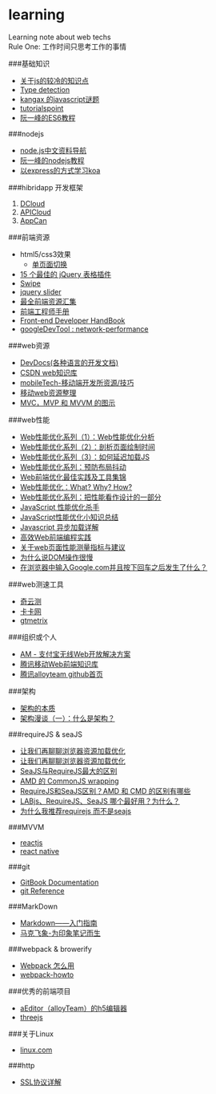 # learning
Learning note about web techs   
Rule One: 工作时间只思考工作的事情

###基础知识
* [关于js的较冷的知识点](http://blog.csdn.net/cwzhsi/article/details/47806123)
* [Type detection](http://javascript.info/tutorial/type-detection)
* [kangax 的javascript谜题](http://www.cnblogs.com/rubylouvre/archive/2010/02/13/1667565.html)
* [tutorialspoint](http://www.tutorialspoint.com/index.htm)
* [阮一峰的ES6教程](http://es6.ruanyifeng.com/)

###nodejs
* [node.js中文资料导航](https://github.com/youyudehexie/node123)
* [阮一峰的nodejs教程](http://javascript.ruanyifeng.com/nodejs/express.html)
* [以express的方式学习koa](https://cnodejs.org/topic/56650091e7cd33da066d6ee7)

###hibridapp 开发框架
1. [DCloud](http://dcloud.io/runtime.html)
2. [APICloud](http://www.apicloud.com/)
3. [AppCan](http://www.appcan.cn/)

###前端资源
* html5/css3效果
  * [单页面切换](http://www.17sucai.com/preview/118194/2015-06-27/secret-project/index.html) 
* [15 个最佳的 jQuery 表格插件](http://www.oschina.net/translate/jquery-grids?from=20131201)
* [Swipe](http://idangero.us/swiper/demos/#.VwXFKKR96Hs)
* [jquery slider](http://www.jssor.com/)
* [最全前端资源汇集](http://www.jeffjade.com/2016/03/30/104-front-end-tutorial/#)
* [前端工程师手册](https://www.gitbook.com/book/leohxj/front-end-database/details)
* [Front-end Developer HandBook](https://www.gitbook.com/book/dwqs/frontenddevhandbook/details)
* [googleDevTool : network-performance](https://developers.google.com/web/tools/chrome-devtools/profile/network-performance/resource-loading)

###web资源
* [DevDocs(各种语言的开发文档)](http://devdocs.io/)
* [CSDN web知识库](http://lib.csdn.net/)
* [mobileTech-移动端开发所资源/技巧](https://github.com/jtyjty99999/mobileTech)
* [移动web资源整理](http://www.cnblogs.com/PeunZhang/p/3407453.html)
* [MVC，MVP 和 MVVM 的图示](http://www.ruanyifeng.com/blog/2015/02/mvcmvp_mvvm.html)

###web性能
* [Web性能优化系列（1）：Web性能优化分析](http://web.jobbole.com/82297/)
* [Web性能优化系列（2）：剖析页面绘制时间](http://web.jobbole.com/82316/)
* [Web性能优化系列（3）：如何延迟加载JS](http://web.jobbole.com/82317/)
* [Web性能优化系列：预防布局抖动](http://web.jobbole.com/82546/)
* [Web前端优化最佳实践及工具集锦](http://web.jobbole.com/82197/)
* [Web性能优化：What? Why? How?](http://web.jobbole.com/82551/)
* [Web性能优化系列：把性能看作设计的一部分](http://web.jobbole.com/83440/)
* [JavaScript 性能优化杀手](http://web.jobbole.com/83582/)
* [JavaScript性能优化小知识总结](http://web.jobbole.com/82381/)
* [Javascript 异步加载详解](http://www.cnblogs.com/tiwlin/archive/2011/12/26/2302554.html)
* [高效Web前端编程实践](http://slides.com/mos/high-performance-web-programming-guide/fullscreen#/)
* [关于web页面性能测量指标与建议](http://www.cnblogs.com/Javame/p/4398838.html)
* [为什么说DOM操作很慢](http://kb.cnblogs.com/page/534571/)
* [在浏览器中输入Google.com并且按下回车之后发生了什么？](http://kb.cnblogs.com/page/516964/)

###web测速工具
* [奇云测](http://ce.cloud.360.cn/)
* [卡卡网](http://www.webkaka.com/webCheck.aspx)
* [gtmetrix](https://gtmetrix.com/)

###组织或个人
* [AM - 支付宝无线Web开放解决方案](http://am-team.github.io/about/about.html)
* [腾讯移动Web前端知识库](https://github.com/AlloyTeam/Mars)
* [腾讯alloyteam github首页](http://alloyteam.github.io/)


###架构
* [架构的本质](http://kb.cnblogs.com/page/540632/)
* [架构漫谈（一）：什么是架构？](http://kb.cnblogs.com/page/539160/)


###requireJS & seaJS
* [让我们再聊聊浏览器资源加载优化](http://qingbob.com/let-us-talk-about-resource-load/)
* [让我们再聊聊浏览器资源加载优化](http://www.infoq.com/cn/articles/browser-resource-loading-optimization)
* [SeaJS与RequireJS最大的区别](https://www.douban.com/note/283566440/)
* [AMD 的 CommonJS wrapping](https://imququ.com/post/amd-simplified-commonjs-wrapping.html)
* [RequireJS和SeaJS区别？AMD 和 CMD 的区别有哪些](http://camnpr.com/javascript/requirejs-seajs-amd-cmd.html)
* [LABjs、RequireJS、SeaJS 哪个最好用？为什么？](http://www.zhihu.com/question/20342350)
* [为什么我推荐requirejs 而不是seajs](http://blog.3gcnbeta.com/2014/05/27/为什么我推荐requirejs-而不是seajs/)

###MVVM
* [reactjs](https://facebook.github.io/react/docs/getting-started.html)
* [react native](https://facebook.github.io/react-native/)

###git
* [GitBook Documentation](http://help.gitbook.com/index.html)
* [git Reference](http://gitref.org/)

###MarkDown
* [Markdown——入门指南](http://www.jianshu.com/p/1e402922ee32)
* [马克飞象-为印象笔记而生](https://maxiang.io/#)


###webpack & browerify
* [Webpack 怎么用](https://segmentfault.com/a/1190000002552008)
* [webpack-howto](https://github.com/petehunt/webpack-howto#7-multiple-entrypoints)

###优秀的前端项目
* [aEditor（alloyTeam）的h5编辑器](http://aeditor.alloyteam.com/)
* [threejs](http://threejs.org/)

###关于Linux
* [linux.com](https://www.linux.com/)

###http
* [SSL协议详解](http://kb.cnblogs.com/page/162080/)
